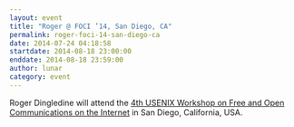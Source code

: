 ```yaml
---
layout: event
title: "Roger @ FOCI ’14, San Diego, CA"
permalink: roger-foci-14-san-diego-ca
date: 2014-07-24 04:18:58
startdate: 2014-08-18 23:00:00
enddate: 2014-08-18 23:59:00
author: lunar
category: event
---
```


Roger Dingledine will attend the [4th USENIX Workshop on Free and Open Communications on the Internet](https://www.usenix.org/conference/foci14) in San Diego, California, USA.
